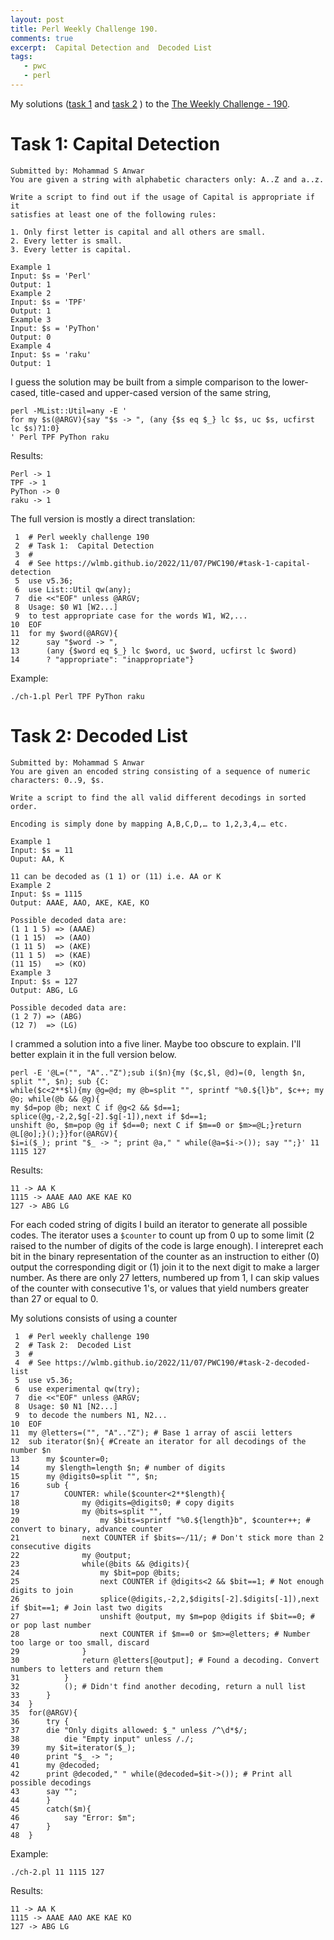 ```yaml
---
layout: post
title: Perl Weekly Challenge 190.
comments: true
excerpt:  Capital Detection and  Decoded List
tags:
   - pwc
   - perl
---
```


My solutions
([task 1](https://github.com/wlmb/perlweeklychallenge-club/blob/master/challenge-190/wlmb/perl/ch-1.pl)
and
[task 2](https://github.com/wlmb/perlweeklychallenge-club/blob/master/challenge-190/wlmb/perl/ch-2.pl)
)
to the  [The Weekly Challenge - 190](https://theweeklychallenge.org/blog/perl-weekly-challenge-190).


# Task 1: Capital Detection

    Submitted by: Mohammad S Anwar
    You are given a string with alphabetic characters only: A..Z and a..z.

    Write a script to find out if the usage of Capital is appropriate if it
    satisfies at least one of the following rules:

    1. Only first letter is capital and all others are small.
    2. Every letter is small.
    3. Every letter is capital.

    Example 1
    Input: $s = 'Perl'
    Output: 1
    Example 2
    Input: $s = 'TPF'
    Output: 1
    Example 3
    Input: $s = 'PyThon'
    Output: 0
    Example 4
    Input: $s = 'raku'
    Output: 1

I guess the solution may be built from a simple comparison to the
lower-cased, title-cased and upper-cased version of the
same string,

    perl -MList::Util=any -E '
    for my $s(@ARGV){say "$s -> ", (any {$s eq $_} lc $s, uc $s, ucfirst lc $s)?1:0}
    ' Perl TPF PyThon raku

Results:

    Perl -> 1
    TPF -> 1
    PyThon -> 0
    raku -> 1

The full version is mostly a direct translation:

     1  # Perl weekly challenge 190
     2  # Task 1:  Capital Detection
     3  #
     4  # See https://wlmb.github.io/2022/11/07/PWC190/#task-1-capital-detection
     5  use v5.36;
     6  use List::Util qw(any);
     7  die <<"EOF" unless @ARGV;
     8  Usage: $0 W1 [W2...]
     9  to test appropriate case for the words W1, W2,...
    10  EOF
    11  for my $word(@ARGV){
    12      say "$word -> ",
    13      (any {$word eq $_} lc $word, uc $word, ucfirst lc $word)
    14      ? "appropriate": "inappropriate"}

Example:

    ./ch-1.pl Perl TPF PyThon raku


# Task 2: Decoded List

    Submitted by: Mohammad S Anwar
    You are given an encoded string consisting of a sequence of numeric characters: 0..9, $s.

    Write a script to find the all valid different decodings in sorted order.

    Encoding is simply done by mapping A,B,C,D,… to 1,2,3,4,… etc.

    Example 1
    Input: $s = 11
    Ouput: AA, K

    11 can be decoded as (1 1) or (11) i.e. AA or K
    Example 2
    Input: $s = 1115
    Output: AAAE, AAO, AKE, KAE, KO

    Possible decoded data are:
    (1 1 1 5) => (AAAE)
    (1 1 15)  => (AAO)
    (1 11 5)  => (AKE)
    (11 1 5)  => (KAE)
    (11 15)   => (KO)
    Example 3
    Input: $s = 127
    Output: ABG, LG

    Possible decoded data are:
    (1 2 7) => (ABG)
    (12 7)  => (LG)

I crammed a solution into a five liner. Maybe too obscure to explain. I'll
better explain it in the full version below.

    perl -E '@L=("", "A".."Z");sub i($n){my ($c,$l, @d)=(0, length $n, split "", $n); sub {C:
    while($c<2**$l){my @g=@d; my @b=split "", sprintf "%0.${l}b", $c++; my @o; while(@b && @g){
    my $d=pop @b; next C if @g<2 && $d==1; splice(@g,-2,2,$g[-2].$g[-1]),next if $d==1;
    unshift @o, $m=pop @g if $d==0; next C if $m==0 or $m>=@L;}return @L[@o];}();}}for(@ARGV){
    $i=i($_); print "$_ -> "; print @a," " while(@a=$i->()); say "";}' 11 1115 127

Results:

    11 -> AA K
    1115 -> AAAE AAO AKE KAE KO
    127 -> ABG LG

For each coded string of digits I build an iterator to generate all
possible codes. The iterator uses a `$counter` to count up from 0 up
to some limit (2 raised to the number of digits of the
code is large enough). I interepret each bit in the binary
representation of the counter as an instruction to either (0) output the
corresponding digit or (1) join it to the next digit to make a larger
number. As there are only 27 letters, numbered up from 1, I can skip values of the counter
with consecutive 1's, or values that yield numbers greater than 27 or
equal to 0.

My solutions consists of using a counter

     1  # Perl weekly challenge 190
     2  # Task 2:  Decoded List
     3  #
     4  # See https://wlmb.github.io/2022/11/07/PWC190/#task-2-decoded-list
     5  use v5.36;
     6  use experimental qw(try);
     7  die <<"EOF" unless @ARGV;
     8  Usage: $0 N1 [N2...]
     9  to decode the numbers N1, N2...
    10  EOF
    11  my @letters=("", "A".."Z"); # Base 1 array of ascii letters
    12  sub iterator($n){ #Create an iterator for all decodings of the number $n
    13      my $counter=0;
    14      my $length=length $n; # number of digits
    15      my @digits0=split "", $n;
    16      sub {
    17          COUNTER: while($counter<2**$length){
    18              my @digits=@digits0; # copy digits
    19              my @bits=split "",
    20                  my $bits=sprintf "%0.${length}b", $counter++; # convert to binary, advance counter
    21              next COUNTER if $bits=~/11/; # Don't stick more than 2 consecutive digits
    22              my @output;
    23              while(@bits && @digits){
    24                  my $bit=pop @bits;
    25                  next COUNTER if @digits<2 && $bit==1; # Not enough digits to join
    26                  splice(@digits,-2,2,$digits[-2].$digits[-1]),next if $bit==1; # Join last two digits
    27                  unshift @output, my $m=pop @digits if $bit==0; # or pop last number
    28                  next COUNTER if $m==0 or $m>=@letters; # Number too large or too small, discard
    29              }
    30              return @letters[@output]; # Found a decoding. Convert numbers to letters and return them
    31          }
    32          (); # Didn't find another decoding, return a null list
    33      }
    34  }
    35  for(@ARGV){
    36      try {
    37  	die "Only digits allowed: $_" unless /^\d*$/;
    38          die "Empty input" unless /./;
    39  	my $it=iterator($_);
    40  	print "$_ -> ";
    41  	my @decoded;
    42  	print @decoded," " while(@decoded=$it->()); # Print all possible decodings
    43  	say "";
    44      }
    45      catch($m){
    46          say "Error: $m";
    47      }
    48  }

Example:

    ./ch-2.pl 11 1115 127

Results:

    11 -> AA K
    1115 -> AAAE AAO AKE KAE KO
    127 -> ABG LG
